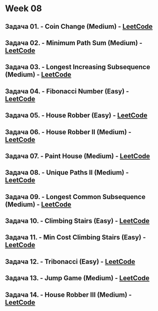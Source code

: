 # Week 08

## Задача 01. - Coin Change (Medium) - [LeetCode](<https://leetcode.com/problems/coin-change>)

## Задача 02. - Minimum Path Sum (Medium) - [LeetCode](<https://leetcode.com/problems/minimum-path-sum/description/>)

## Задача 03. - Longest Increasing Subsequence (Medium) - [LeetCode](<https://leetcode.com/problems/longest-increasing-subsequence>)

## Задача 04. - Fibonacci Number (Easy) - [LeetCode](<https://leetcode.com/problems/fibonacci-number/description/>)

## Задача 05. - House Robber (Easy) - [LeetCode](<https://leetcode.com/problems/house-robber/>)

## Задача 06. - House Robber II (Medium) - [LeetCode](<https://leetcode.com/problems/house-robber-ii/>)

## Задача 07. - Paint House (Medium) - [LeetCode](<https://leetcode.ca/2016-08-12-256-Paint-House/>)

## Задача 08. - Unique Paths II (Medium) - [LeetCode](<https://leetcode.com/problems/unique-paths-ii/description/>)

## Задача 09. - Longest Common Subsequence (Medium) - [LeetCode](<https://leetcode.com/problems/longest-common-subsequence/>)

## Задача 10. - Climbing Stairs (Easy) - [LeetCode](<https://leetcode.com/problems/climbing-stairs/>)

## Задача 11. - Min Cost Climbing Stairs (Easy) - [LeetCode](<https://leetcode.com/problems/min-cost-climbing-stairs/description/>)

## Задача 12. - Tribonacci (Easy) - [LeetCode](<https://leetcode.com/problems/n-th-tribonacci-number/>)

## Задача 13. - Jump Game (Medium) - [LeetCode](<https://leetcode.com/problems/jump-game/>)

## Задача 14. - House Robber III (Medium) - [LeetCode](<https://leetcode.com/problems/house-robber-iii/description/>)